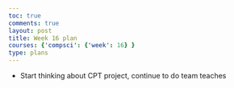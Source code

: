 ```yaml
---
toc: true
comments: true
layout: post
title: Week 16 plan
courses: {'compsci': {'week': 16} }
type: plans
---
```


- Start thinking about CPT project, continue to do team teaches